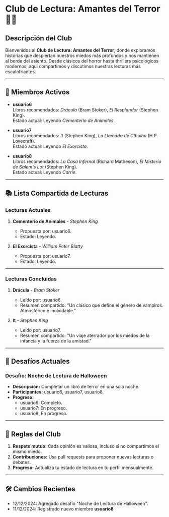 # Club de Lectura: Amantes del Terror 👻📖

## Descripción del Club
Bienvenidos al **Club de Lectura: Amantes del Terror**, donde exploramos historias que despiertan nuestros miedos más profundos y nos mantienen al borde del asiento. Desde clásicos del horror hasta thrillers psicológicos modernos, aquí compartimos y discutimos nuestras lecturas más escalofriantes.

---

## 🌟 Miembros Activos
- **usuario6**  
  Libros recomendados: *Drácula* (Bram Stoker), *El Resplandor* (Stephen King).  
  Estado actual: Leyendo *Cementerio de Animales*.  

- **usuario7**  
  Libros recomendados: *It* (Stephen King), *La Llamada de Cthulhu* (H.P. Lovecraft).  
  Estado actual: Leyendo *El Exorcista*.  

- **usuario8**  
  Libros recomendados: *La Casa Infernal* (Richard Matheson), *El Misterio de Salem's Lot* (Stephen King).  
  Estado actual: Leyendo *Carrie*.  

---

## 📚 Lista Compartida de Lecturas
### Lecturas Actuales
1. **Cementerio de Animales** - *Stephen King*  
   - Propuesta por: usuario6.  
   - Estado: Leyendo.  

2. **El Exorcista** - *William Peter Blatty*  
   - Propuesta por: usuario7.  
   - Estado: Leyendo.  

---

### Lecturas Concluidas
1. **Drácula** - *Bram Stoker*  
   - Leído por: usuario6.  
   - Resumen compartido: "Un clásico que define el género de vampiros. Atmosférico e inolvidable."  

2. **It** - *Stephen King*  
   - Leído por: usuario7.  
   - Resumen compartido: "Un viaje aterrador por los miedos de la infancia y la fuerza de la amistad."  

---

## 🎯 Desafíos Actuales
### Desafío: **Noche de Lectura de Halloween**
- **Descripción:** Completar un libro de terror en una sola noche.  
- **Participantes:** usuario6, usuario7, usuario8.  
- **Progreso:**  
  - usuario6: Completo.  
  - usuario7: En progreso.  
  - usuario8: En progreso.  

---

## 📢 Reglas del Club
1. **Respeto mutuo:** Cada opinión es valiosa, incluso si no compartimos el mismo miedo.  
2. **Contribuciones:** Usa pull requests para proponer nuevas lecturas o debates.  
3. **Progreso:** Actualiza tu estado de lectura en tu perfil mensualmente.  

---

## 🛠️ Cambios Recientes
- 12/12/2024: Agregado desafío "Noche de Lectura de Halloween".  
- 11/12/2024: Registrado nuevo miembro **usuario8**